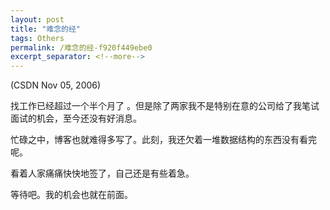 ```yaml
---
layout: post
title: "难念的经"
tags: Others
permalink: /难念的经-f920f449ebe0
excerpt_separator: <!--more-->
---
```

(CSDN Nov 05, 2006)

找工作已经超过一个半个月了 。但是除了两家我不是特别在意的公司给了我笔试面试的机会，至今还没有好消息。

忙碌之中，博客也就难得多写了。此刻，我还欠着一堆数据结构的东西没有看完呢。

看着人家痛痛快快地签了，自己还是有些着急。

等待吧。我的机会也就在前面。

